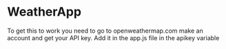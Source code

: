 # WeatherApp

To get this to work you need to go to openweathermap.com
make an account and get your API key.
Add it in the app.js file in the apikey variable
